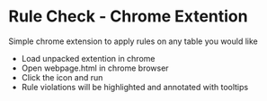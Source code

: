 # Rule Check - Chrome Extention
Simple chrome extension to apply rules on any table you would like

* Load unpacked extention in chrome
* Open webpage.html in chrome browser
* Click the icon and run
* Rule violations will be highlighted and annotated with tooltips
